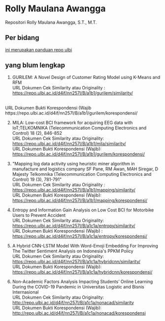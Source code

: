 # Rolly Maulana Awangga

Repositori Rolly Maulana Awangga, S.T., M.T.

## Per bidang

[ini merupakan panduan repo ulbi](nn257lpanduan.docx)



## yang blum lengkap
1. GURILEM: A Novel Design of Customer Rating Model using K-Means and RFM <br>
URL Dokumen Cek Similarity atau Originality : 
https://repo.ulbi.ac.id/d4if/nn257l/B/a1b1/gurilem/similarity/ 
<br>
URL Dokumen Bukti Korespondensi (Wajib 
https://repo.ulbi.ac.id/d4if/nn257l/B/a1b1/gurilem/korespondensi/ 

2. MILA: Low-cost BCI framework for acquiring EEG data with IoT;TELKOMNIKA (Telecommunication Computing Electronics and Control) 18 (2), 846-852 <br>
URL Dokumen Cek Similarity atau Originality: https://repo.ulbi.ac.id/d4if/nn257l/B/a1b1/mila/similarity/  <br>
URL Dokumen Bukti Korespondensi (Wajib): <br>
https://repo.ulbi.ac.id/d4if/nn257l/B/a1b1/gurilem/korespondensi/  

3. "Mapping log data activity using heuristic miner algorithm in manufacture and logistics company
SF Pane, RM Awan, MAH Siregar, D Majesty
Telkomnika (Telecommunication Computing Electronics and Control) 19 (3), 781-791" <br>
URL Dokumen Cek Similarity atau Originality : https://repo.ulbi.ac.id/d4if/nn257l/B/a1b1/mapping/similarity/  <br>
URL Dokumen Bukti Korespondensi (Wajib): <br>
https://repo.ulbi.ac.id/d4if/nn257l/B/a1b1/mapping/korespondensi/ 

4. Entropy and Information Gain Analysis on Low Cost BCI for Motorbike Users to Prevent Accident <br>
URL Dokumen Cek Similarity atau Originality: <br>
https://repo.ulbi.ac.id/d4if/nn257l/B/a1c1a/entropy/similarity/  <br>
URL Dokumen Bukti Korespondensi (Wajib) : <br>
https://repo.ulbi.ac.id/d4if/nn257l/B/a1c1a/entropy/korespondensi/ 

5. A Hybrid CNN-LSTM Model With Word-Emoji Embedding For Improving The Twitter Sentiment Analysis on Indonesia's PPKM Policy <br>
URL Dokumen Cek Similarity atau Originality: <br>
 https://repo.ulbi.ac.id/d4if/nn257l/B/a1c1a/hybridcnn/similarity/ <br>
URL Dokumen Bukti Korespondensi (Wajib): <br>
https://repo.ulbi.ac.id/d4if/nn257l/B/a1c1a/hybridcnn/korespondensi/ 

6. Non-Academic Factors Analysis Impacting Students’ Online Learning During the COVID-19 Pandemic in Universitas Logistic and Bisnis Internasional <br>
URL Dokumen Cek Similarity atau Originality: <br>
http://repo.ulbi.ac.id/d4if/nn257l/B/a1c1a/nonacad/similarity   <br>
URL Dokumen Bukti Korespondensi (Wajib):  <br>
http://repo.ulbi.ac.id/d4if/nn257l/B/a1c1a/nonacad/korespondensi 






